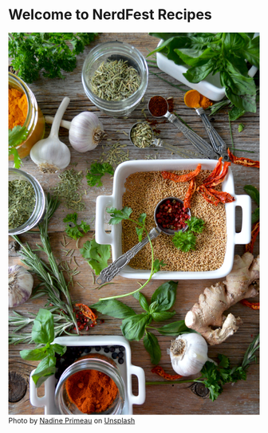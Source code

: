 # Welcome to NerdFest Recipes

![Welcome to NerdFest Recipes](./images/cover.jpg)
Photo by <a href="https://unsplash.com/@nadineprimeau?utm_source=unsplash&utm_medium=referral&utm_content=creditCopyText">Nadine Primeau</a> on <a href="https://unsplash.com/s/photos/cooking?utm_source=unsplash&utm_medium=referral&utm_content=creditCopyText">Unsplash</a>